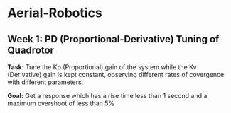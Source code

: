 # Aerial-Robotics
## Week 1: PD (Proportional-Derivative) Tuning of Quadrotor
<strong>Task:</strong> Tune the Kp (Proportional) gain of the system while the Kv (Derivative) gain is kept constant, observing different rates of covergence with different parameters.

<strong>Goal:</strong> Get a response which has a rise time less than 1 second and a maximum overshoot of less than 5%
